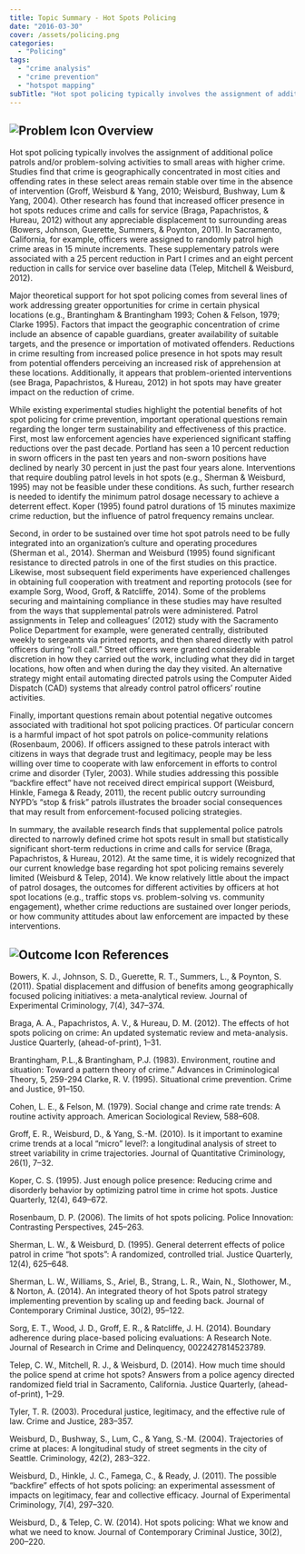 ```yaml
---
title: Topic Summary - Hot Spots Policing
date: "2016-03-30"
cover: /assets/policing.png
categories:
  - "Policing"
tags:
  - "crime analysis"
  - "crime prevention"
  - "hotspot mapping"
subTitle: "Hot spot policing typically involves the assignment of additional police patrols and/or problem-­solving activities to small areas with higher crime."
---
```

## ![Problem Icon](https://github.com/google/material-design-icons/raw/master/alert/1x_web/ic_error_outline_black_48dp.png "Problem") Overview

Hot spot policing typically involves the assignment of additional police patrols and/or problem-­solving activities to small areas with higher crime. Studies find that crime is geographically concentrated in most cities and offending rates in these select areas remain stable over time in the absence of intervention (Groff, Weisburd & Yang, 2010; Weisburd, Bushway, Lum & Yang, 2004). Other research has found that increased officer presence in hot spots reduces crime and calls for service (Braga, Papachristos, & Hureau, 2012) without any appreciable displacement to surrounding areas (Bowers, Johnson, Guerette, Summers, & Poynton, 2011). In Sacramento, California, for example, officers were assigned to randomly patrol high crime areas in 15­ minute increments. These supplementary patrols were associated with a 25 percent reduction in Part I crimes and an eight percent reduction in calls for service over baseline data (Telep, Mitchell & Weisburd, 2012).

Major theoretical support for hot spot policing comes from several lines of work addressing greater opportunities for crime in certain physical locations (e.g., Brantingham & Brantingham 1993; Cohen & Felson, 1979; Clarke 1995). Factors that impact the geographic concentration of crime include an absence of capable guardians, greater availability of suitable targets, and the presence or importation of motivated offenders. Reductions in crime resulting from increased police presence in hot spots may result from potential offenders perceiving an increased risk of apprehension at these locations. Additionally, it appears that problem-­oriented interventions (see Braga, Papachristos, & Hureau, 2012) in hot spots may have greater impact on the reduction of crime.

While existing experimental studies highlight the potential benefits of hot spot policing for crime prevention, important operational questions remain regarding the longer term sustainability and effectiveness of this practice. First, most law enforcement agencies have experienced significant staffing reductions over the past decade. Portland has seen a 10 percent reduction in sworn officers in the past ten years and non-­sworn positions have declined by nearly 30 percent in just the past four years alone. Interventions that require doubling patrol levels in hot spots (e.g., Sherman & Weisburd, 1995) may not be feasible under these conditions. As such, further research is needed to identify the minimum patrol dosage necessary to achieve a deterrent effect. Koper (1995) found patrol durations of 15 minutes maximize crime reduction, but the influence of patrol frequency remains unclear.

Second, in order to be sustained over time hot spot patrols need to be fully integrated into an organization’s culture and operating procedures (Sherman et al., 2014). Sherman and Weisburd (1995) found significant resistance to directed patrols in one of the first studies on this practice. Likewise, most subsequent field experiments have experienced challenges in obtaining full cooperation with treatment and reporting protocols (see for example Sorg, Wood, Groff, & Ratcliffe, 2014). Some of the problems securing and maintaining compliance in these studies may have resulted from the ways that supplemental patrols were administered. Patrol assignments in Telep and colleagues’ (2012) study with the Sacramento Police Department for example, were generated centrally, distributed weekly to sergeants via printed reports, and then shared directly with patrol officers during “roll call.” Street officers were granted considerable discretion in how they carried out the work, including what they did in target locations, how often and when during the day they visited. An alternative strategy might entail automating directed patrols using the Computer Aided Dispatch (CAD) systems that already control patrol officers’ routine activities.

Finally, important questions remain about potential negative outcomes associated with traditional hot spot policing practices. Of particular concern is a harmful impact of hot spot patrols on police­-community relations (Rosenbaum, 2006). If officers assigned to these patrols interact with citizens in ways that degrade trust and legitimacy, people may be less willing over time to cooperate with law enforcement in efforts to control crime and disorder (Tyler, 2003). While studies addressing this possible “backfire effect” have not received direct empirical support (Weisburd, Hinkle, Famega & Ready, 2011), the recent public outcry surrounding NYPD’s “stop & frisk” patrols illustrates the broader social consequences that may result from enforcement­-focused policing strategies.

In summary, the available research finds that supplemental police patrols directed to narrowly defined crime hot spots result in small but statistically significant short-­term reductions in crime and calls for service (Braga, Papachristos, & Hureau, 2012). At the same time, it is widely recognized that our current knowledge base regarding hot spot policing remains severely limited (Weisburd & Telep, 2014). We know relatively little about the impact of patrol dosages, the outcomes for different activities by officers at hot spot locations (e.g., traffic stops vs. problem­-solving vs. community engagement), whether crime reductions are sustained over longer periods, or how community attitudes about law enforcement are impacted by these interventions.

## ![Outcome Icon](https://github.com/google/material-design-icons/raw/master/action/1x_web/ic_view_list_black_48dp.png "Outcome") References

Bowers, K. J., Johnson, S. D., Guerette, R. T., Summers, L., & Poynton, S. (2011). Spatial displacement and diffusion of benefits among geographically focused policing initiatives: a meta-analytical review. Journal of Experimental Criminology, 7(4), 347–374.

Braga, A. A., Papachristos, A. V., & Hureau, D. M. (2012). The effects of hot spots policing on crime: An updated systematic review and meta-analysis. Justice Quarterly, (ahead-of-print), 1–31.

Brantingham, P.L.,& Brantingham, P.J. (1983). Environment, routine and situation: Toward a pattern theory of crime.” Advances in Criminological Theory, 5, 259-294
Clarke, R. V. (1995). Situational crime prevention. Crime and Justice, 91–150.

Cohen, L. E., & Felson, M. (1979). Social change and crime rate trends: A routine activity approach. American Sociological Review, 588–608.

Groff, E. R., Weisburd, D., & Yang, S.-M. (2010). Is it important to examine crime trends at a local “micro” level?: a longitudinal analysis of street to street variability in crime trajectories. Journal of Quantitative Criminology, 26(1), 7–32.

Koper, C. S. (1995). Just enough police presence: Reducing crime and disorderly behavior by optimizing patrol time in crime hot spots. Justice Quarterly, 12(4), 649–672.

Rosenbaum, D. P. (2006). The limits of hot spots policing. Police Innovation: Contrasting Perspectives, 245–263.

Sherman, L. W., & Weisburd, D. (1995). General deterrent effects of police patrol in crime “hot spots”: A randomized, controlled trial. Justice Quarterly, 12(4), 625–648.

Sherman, L. W., Williams, S., Ariel, B., Strang, L. R., Wain, N., Slothower, M., & Norton, A. (2014). An integrated theory of hot Spots patrol strategy implementing prevention by scaling up and feeding back. Journal of Contemporary Criminal Justice, 30(2), 95–122.

Sorg, E. T., Wood, J. D., Groff, E. R., & Ratcliffe, J. H. (2014). Boundary adherence during place-based policing evaluations: A Research Note. Journal of Research in Crime and Delinquency, 0022427814523789.

Telep, C. W., Mitchell, R. J., & Weisburd, D. (2014). How much time should the police spend at crime hot spots? Answers from a police agency directed randomized field trial in Sacramento, California. Justice Quarterly, (ahead-of-print), 1–29.

Tyler, T. R. (2003). Procedural justice, legitimacy, and the effective rule of law. Crime and Justice, 283–357.

Weisburd, D., Bushway, S., Lum, C., & Yang, S.-M. (2004). Trajectories of crime at places: A longitudinal study of street segments in the city of Seattle. Criminology, 42(2), 283–322.

Weisburd, D., Hinkle, J. C., Famega, C., & Ready, J. (2011). The possible “backfire” effects of hot spots policing: an experimental assessment of impacts on legitimacy, fear and collective efficacy. Journal of Experimental Criminology, 7(4), 297–320.

Weisburd, D., & Telep, C. W. (2014). Hot spots policing: What we know and what we need to know. Journal of Contemporary Criminal Justice, 30(2), 200–220.
